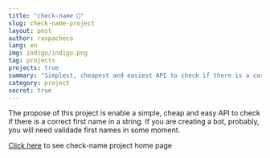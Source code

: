```yaml
---
title: "check-name 📛"
slug: check-name-project
layout: post
author: ravpacheco
lang: en
img: indigo/indigo.png
tag: projects
projects: true
summary: "Simplest, cheapest and easiest API to check if there is a correct first name in a string"
category: project
secret: true
---
```


The propose of this project is enable a simple, cheap and easy API to check if there is a correct first name in a string. If you are creating a bot, probably, you will need validade first names in some moment.

[Click here](https://github.com/ravpacheco/check-name/) to see check-name project home page
